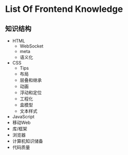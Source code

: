 # List Of Frontend Knowledge

##	知识结构

- HTML
  - WebSocket
  - meta
  - 语义化
- CSS
  - Tips
  - 布局
  - 层叠和继承
  - 动画
  - 浮动和定位
  - 工程化
  - 盒模型
  - 文本样式
- JavaScript
- 移动Web
- 库/框架
- 浏览器
- 计算机知识储备
- 代码质量
